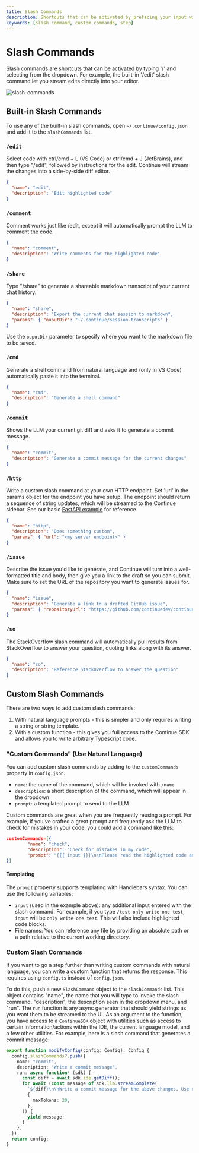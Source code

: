 ```yaml
---
title: Slash Commands
description: Shortcuts that can be activated by prefacing your input with '/'
keywords: [slash command, custom commands, step]
---
```


# Slash Commands

Slash commands are shortcuts that can be activated by typing '/' and selecting from the dropdown. For example, the built-in '/edit' slash command let you stream edits directly into your editor.

![slash-commands](/img/slash-commands.png)

## Built-in Slash Commands

To use any of the built-in slash commands, open `~/.continue/config.json` and add it to the `slashCommands` list.

### `/edit`

Select code with ctrl/cmd + L (VS Code) or ctrl/cmd + J (JetBrains), and then type "/edit", followed by instructions for the edit. Continue will stream the changes into a side-by-side diff editor.

```json
{
  "name": "edit",
  "description": "Edit highlighted code"
}
```

### `/comment`

Comment works just like /edit, except it will automatically prompt the LLM to comment the code.

```json
{
  "name": "comment",
  "description": "Write comments for the highlighted code"
}
```

### `/share`

Type "/share" to generate a shareable markdown transcript of your current chat history.

```json
{
  "name": "share",
  "description": "Export the current chat session to markdown",
  "params": { "ouputDir": "~/.continue/session-transcripts" }
}
```

Use the `ouputDir` parameter to specify where you want to the markdown file to be saved.

### `/cmd`

Generate a shell command from natural language and (only in VS Code) automatically paste it into the terminal.

```json
{
  "name": "cmd",
  "description": "Generate a shell command"
}
```

### `/commit`

Shows the LLM your current git diff and asks it to generate a commit message.

```json
{
  "name": "commit",
  "description": "Generate a commit message for the current changes"
}
```

### `/http`

Write a custom slash command at your own HTTP endpoint. Set 'url' in the params object for the endpoint you have setup. The endpoint should return a sequence of string updates, which will be streamed to the Continue sidebar. See our basic [FastAPI example](https://github.com/continuedev/continue/blob/74002369a5e435735b83278fb965e004ae38a97d/core/context/providers/context_provider_server.py#L34-L45) for reference.

```json
{
  "name": "http",
  "description": "Does something custom",
  "params": { "url": "<my server endpoint>" }
}
```

### `/issue`

Describe the issue you'd like to generate, and Continue will turn into a well-formatted title and body, then give you a link to the draft so you can submit. Make sure to set the URL of the repository you want to generate issues for.

```json
{
  "name": "issue",
  "description": "Generate a link to a drafted GitHub issue",
  "params": { "repositoryUrl": "https://github.com/continuedev/continue" }
}
```

### `/so`

The StackOverflow slash command will automatically pull results from StackOverflow to answer your question, quoting links along with its answer.

```json
{
  "name": "so",
  "description": "Reference StackOverflow to answer the question"
}
```

## Custom Slash Commands

There are two ways to add custom slash commands:

1. With natural language prompts - this is simpler and only requires writing a string or string template.
2. With a custom function - this gives you full access to the Continue SDK and allows you to write arbitrary Typescript code.

### "Custom Commands" (Use Natural Language)

You can add custom slash commands by adding to the `customCommands` property in `config.json`.

- `name`: the name of the command, which will be invoked with `/name`
- `description`: a short description of the command, which will appear in the dropdown
- `prompt`: a templated prompt to send to the LLM

Custom commands are great when you are frequently reusing a prompt. For example, if you've crafted a great prompt and frequently ask the LLM to check for mistakes in your code, you could add a command like this:

```json title="~/.continue/config.json"
customCommands=[{
        "name": "check",
        "description": "Check for mistakes in my code",
        "prompt": "{{{ input }}}\n\nPlease read the highlighted code and check for any mistakes. You should look for the following, and be extremely vigilant:\n- Syntax errors\n- Logic errors\n- Security vulnerabilities\n- Performance issues\n- Anything else that looks wrong\n\nOnce you find an error, please explain it as clearly as possible, but without using extra words. For example, instead of saying 'I think there is a syntax error on line 5', you should say 'Syntax error on line 5'. Give your answer as one bullet point per mistake found."
}]
```

#### Templating

The `prompt` property supports templating with Handlebars syntax. You can use the following variables:

- `input` (used in the example above): any additional input entered with the slash command. For example, if you type `/test only write one test`, `input` will be `only write one test`. This will also include highlighted code blocks.
- File names: You can reference any file by providing an absolute path or a path relative to the current working directory.

### Custom Slash Commands

If you want to go a step further than writing custom commands with natural language, you can write a custom function that returns the response. This requires using `config.ts` instead of `config.json`.

To do this, push a new `SlashCommand` object to the `slashCommands` list. This object contains "name", the name that you will type to invoke the slash command, "description", the description seen in the dropdown menu, and "run". The `run` function is any async generator that should yield strings as you want them to be streamed to the UI. As an argument to the function, you have access to a `ContinueSDK` object with utilities such as access to certain information/actions within the IDE, the current language model, and a few other utilities. For example, here is a slash command that generates a commit message:

```typescript title="~/.continue/config.ts"
export function modifyConfig(config: Config): Config {
  config.slashCommands?.push({
    name: "commit",
    description: "Write a commit message",
    run: async function* (sdk) {
      const diff = await sdk.ide.getDiff();
      for await (const message of sdk.llm.streamComplete(
        `${diff}\n\nWrite a commit message for the above changes. Use no more than 20 tokens to give a brief description in the imperative mood (e.g. 'Add feature' not 'Added feature'):`,
        {
          maxTokens: 20,
        },
      )) {
        yield message;
      }
    },
  });
  return config;
}
```
